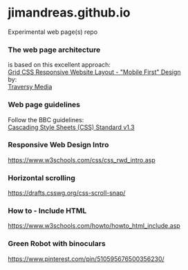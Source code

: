 # jimandreas.github.io
Experimental web page(s) repo

### The web page architecture

is based on this excellent approach:
<br>
[Grid CSS Responsive Website Layout - "Mobile First" Design](https://www.youtube.com/watch?v=M3qBpPw77qo)
<br>
by:
<br>
[Traversy Media](https://www.youtube.com/channel/UC29ju8bIPH5as8OGnQzwJyA)

### Web page guidelines
Follow the BBC guidelines:
<br>
[Cascading Style Sheets (CSS) Standard v1.3](http://www.bbc.co.uk/guidelines/futuremedia/technical/css.shtml)

### Responsive Web Design Intro
https://www.w3schools.com/css/css_rwd_intro.asp

### Horizontal scrolling
https://drafts.csswg.org/css-scroll-snap/

### How to - Include HTML
https://www.w3schools.com/howto/howto_html_include.asp

### Green Robot with binoculars
https://www.pinterest.com/pin/510595676500356230/

